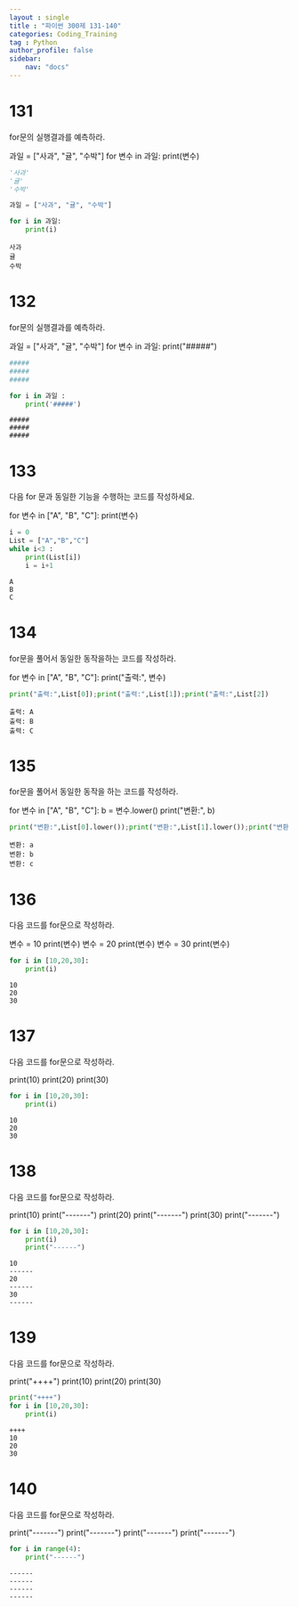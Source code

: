```yaml
---
layout : single
title : "파이썬 300제 131-140"
categories: Coding_Training
tag : Python
author_profile: false
sidebar:
    nav: "docs"
---
```

# 131
for문의 실행결과를 예측하라.

과일 = ["사과", "귤", "수박"]
for 변수 in 과일:
    print(변수) 


```python
'사과'
'귤'
'수박'
```


```python
과일 = ["사과", "귤", "수박"] 
```


```python
for i in 과일:
    print(i)
```

    사과
    귤
    수박
    

# 132
for문의 실행결과를 예측하라.

과일 = ["사과", "귤", "수박"]
for 변수 in 과일:
  print("#####") 


```python
#####
#####
#####
```


```python
for i in 과일 :
    print('#####')
```

    #####
    #####
    #####
    

# 133
다음 for 문과 동일한 기능을 수행하는 코드를 작성하세요.

for 변수 in ["A", "B", "C"]:
  print(변수)


```python
i = 0
List = ["A","B","C"]
while i<3 :
    print(List[i])
    i = i+1
```

    A
    B
    C
    

# 134
for문을 풀어서 동일한 동작을하는 코드를 작성하라.

for 변수 in ["A", "B", "C"]:
  print("출력:", 변수)


```python
print("출력:",List[0]);print("출력:",List[1]);print("출력:",List[2])
```

    출력: A
    출력: B
    출력: C
    

# 135
for문을 풀어서 동일한 동작을 하는 코드를 작성하라.

for 변수 in ["A", "B", "C"]:
  b = 변수.lower()
  print("변환:", b)


```python
print("변환:",List[0].lower());print("변환:",List[1].lower());print("변환:",List[2].lower())
```

    변환: a
    변환: b
    변환: c
    

# 136
다음 코드를 for문으로 작성하라.

변수 = 10
print(변수)
변수 = 20
print(변수)
변수 = 30
print(변수) 


```python
for i in [10,20,30]:
    print(i)
```

    10
    20
    30
    

# 137
다음 코드를 for문으로 작성하라.

print(10)
print(20)
print(30)


```python
for i in [10,20,30]:
    print(i)
```

    10
    20
    30
    

# 138
다음 코드를 for문으로 작성하라.

print(10)
print("-------")
print(20)
print("-------")
print(30)
print("-------")


```python
for i in [10,20,30]:
    print(i)
    print("------")
```

    10
    ------
    20
    ------
    30
    ------
    

# 139
다음 코드를 for문으로 작성하라.

print("++++")
print(10)
print(20)
print(30)


```python
print("++++")
for i in [10,20,30]:
    print(i)
```

    ++++
    10
    20
    30
    

# 140
다음 코드를 for문으로 작성하라.

print("-------")
print("-------")
print("-------")
print("-------")


```python
for i in range(4):
    print("------")
```

    ------
    ------
    ------
    ------
    


```python

```
